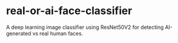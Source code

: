 # real-or-ai-face-classifier
A deep learning image classifier using ResNet50V2 for detecting AI-generated vs real human faces.
